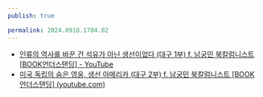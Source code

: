```yaml
---
publish: true

permalink: 2024.0918.1704.02
---
```

- [인류의 역사를 바꾼 건 석유가 아닌 생선이었다 (대구 1부) f. 남궁민 북칼럼니스트 [BOOK언더스탠딩] - YouTube](https://www.youtube.com/watch?v=kLJRHAp4yck)
- [미국 독립의 숨은 영웅, 생선 아메리카 (대구 2부) f. 남궁민 북칼럼니스트 [BOOK언더스탠딩] (youtube.com)](https://www.youtube.com/watch?v=Y3wOjAwojas)
